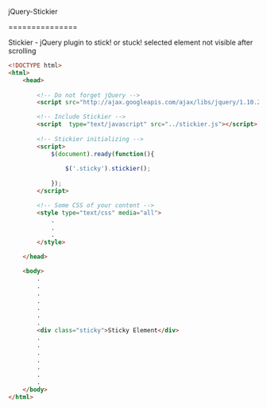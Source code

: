jQuery-Stickier

===============


Stickier - jQuery plugin to stick! or stuck! selected element not visible after scrolling

```html
<!DOCTYPE html>
<html>
	<head>
	
		<!-- Do not forget jQuery -->
		<script src="http://ajax.googleapis.com/ajax/libs/jquery/1.10.2/jquery.min.js"></script>

		<!-- Include Stickier -->
		<script  type="text/javascript" src="../stickier.js"></script>
		
		<!-- Stickier initializing -->
		<script>
			$(document).ready(function(){
				
				$('.sticky').stickier();
  
			});
		</script>

		<!-- Some CSS of your content -->
		<style type="text/css" media="all">
			.
			.
			.
		</style>

	</head>

	<body>
		.
		.
		.
		.
		.
		.
		.
		<div class="sticky">Sticky Element</div>
		.
		.
		.
		.
		.
		.
		.
	</body>
</html>
```